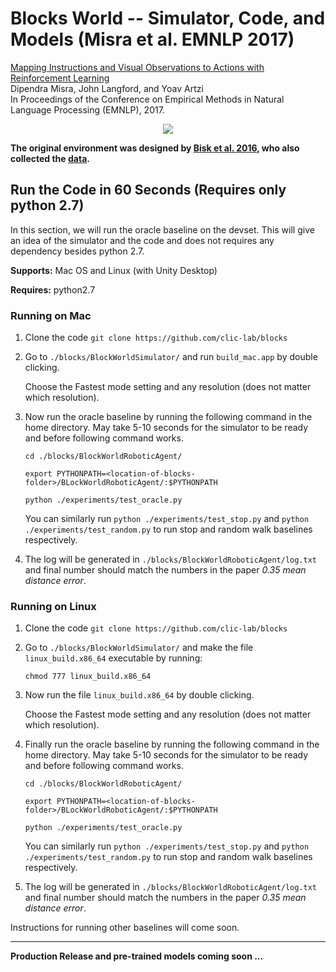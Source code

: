 # Blocks World -- Simulator, Code, and Models (Misra et al. EMNLP 2017)

[Mapping Instructions and Visual Observations to Actions with Reinforcement Learning](https://arxiv.org/abs/1704.08795)  
Dipendra Misra, John Langford, and Yoav Artzi  
In Proceedings of the Conference on Empirical Methods in Natural Language Processing (EMNLP), 2017.  

<p align="center"><a href="https://youtu.be/fmCP-SdDOT0"><img src="http://yoavartzi.com/temp/emnlp2017-video.gif"></a></p>

**The original environment was designed by [Bisk et al. 2016](http://yonatanbisk.com/papers/2016-NAACL.pdf), who also collected the [data](https://groundedlanguage.github.io/).**

## Run the Code in 60 Seconds (Requires only python 2.7)

In this section, we will run the oracle baseline on the devset. 
This will give an idea of the simulator and the code and does not requires any dependency besides python 2.7.

**Supports:** Mac OS and Linux (with Unity Desktop)

**Requires:** python2.7

### Running on Mac

1) Clone the code  ``git clone https://github.com/clic-lab/blocks``
2) Go to ``./blocks/BlockWorldSimulator/`` and run ``build_mac.app`` by double clicking.

   Choose the Fastest mode setting and any resolution (does not matter which resolution).
   
3) Now run the oracle baseline by running the following command in the home directory.
   May take 5-10 seconds for the simulator to be ready and before following command works.
     
      ``cd ./blocks/BlockWorldRoboticAgent/``
      
      ``export PYTHONPATH=<location-of-blocks-folder>/BLockWorldRoboticAgent/:$PYTHONPATH``
      
      ``python ./experiments/test_oracle.py``
      
   You can similarly run ``python ./experiments/test_stop.py`` and ``python ./experiments/test_random.py``
   to run stop and random walk baselines respectively.
      
4) The log will be generated in ``./blocks/BlockWorldRoboticAgent/log.txt`` and final number should match
    the numbers in the paper *0.35 mean distance error*.

### Running on Linux

1) Clone the code  ``git clone https://github.com/clic-lab/blocks``
2) Go to ``./blocks/BlockWorldSimulator/`` and make the file ``linux_build.x86_64`` executable by running:

     ``chmod 777 linux_build.x86_64``

3) Now run the file ``linux_build.x86_64`` by double clicking.

   Choose the Fastest mode setting and any resolution (does not matter which resolution).
   
3) Finally run the oracle baseline by running the following command in the home directory.
   May take 5-10 seconds for the simulator to be ready and before following command works.
     
      ``cd ./blocks/BlockWorldRoboticAgent/``
      
      ``export PYTHONPATH=<location-of-blocks-folder>/BLockWorldRoboticAgent/:$PYTHONPATH``
      
      ``python ./experiments/test_oracle.py``
      
   You can similarly run ``python ./experiments/test_stop.py`` and ``python ./experiments/test_random.py``
   to run stop and random walk baselines respectively.
      
4) The log will be generated in ``./blocks/BlockWorldRoboticAgent/log.txt`` and final number should match
    the numbers in the paper *0.35 mean distance error*.
    
Instructions for running other baselines will come soon.

-------

**Production Release and pre-trained models coming soon ...**
